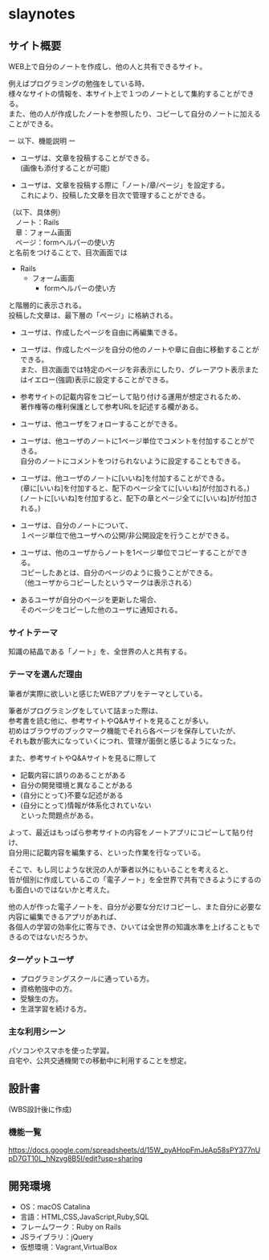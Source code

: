 # slaynotes

## サイト概要
WEB上で自分のノートを作成し、他の人と共有できるサイト。  

例えばプログラミングの勉強をしている時、  
様々なサイトの情報を、本サイト上で１つのノートとして集約することができる。  
また、他の人が作成したノートを参照したり、コピーして自分のノートに加えることができる。  

ー 以下、機能説明 ー  

* ユーザは、文章を投稿することができる。  
  (画像も添付することが可能)  

* ユーザは、文章を投稿する際に「ノート/章/ページ」を設定する。  
  これにより、投稿した文章を目次で管理することができる。  

 （以下、具体例）  
　ノート：Rails  
　章：フォーム画面  
　ページ：formヘルパーの使い方  
と名前をつけることで、目次画面では  
- Rails
  - フォーム画面
     - formヘルパーの使い方  
  
と階層的に表示される。  
投稿した文章は、最下層の「ページ」に格納される。  

* ユーザは、作成したページを自由に再編集できる。  

* ユーザは、作成したページを自分の他のノートや章に自由に移動することができる。  
  また、目次画面では特定のページを非表示にしたり、グレーアウト表示またはイエロー(強調)表示に設定することができる。  

* 参考サイトの記載内容をコピーして貼り付ける運用が想定されるため、  
  著作権等の権利保護として参考URLを記述する欄がある。  

* ユーザは、他ユーザをフォローすることができる。  

* ユーザは、他ユーザのノートに1ページ単位でコメントを付加することができる。  
  自分のノートにコメントをつけられないように設定することもできる。  

* ユーザは、他ユーザのノートに[いいね]を付加することができる。  
  (章に[いいね]を付加すると、配下のページ全てに[いいね]が付加される。)  
  (ノートに[いいね]を付加すると、配下の章とページ全てに[いいね]が付加される。)  

* ユーザは、自分のノートについて、  
  １ページ単位で他ユーザへの公開/非公開設定を行うことができる。  

* ユーザは、他のユーザからノートを1ページ単位でコピーすることができる。  
  コピーしたあとは、自分のページのように扱うことができる。  
  （他ユーザからコピーしたというマークは表示される）  

* あるユーザが自分のページを更新した場合、  
  そのページをコピーした他のユーザに通知される。  


### サイトテーマ
知識の結晶である「ノート」を、全世界の人と共有する。  

### テーマを選んだ理由
筆者が実際に欲しいと感じたWEBアプリをテーマとしている。  

筆者がプログラミングをしていて詰まった際は、  
参考書を読む他に、参考サイトやQ&Aサイトを見ることが多い。  
初めはブラウザのブックマーク機能でそれら各ページを保存していたが、  
それも数が膨大になっていくにつれ、管理が面倒と感じるようになった。  

また、参考サイトやQ&Aサイトを見るに際して  
 * 記載内容に誤りのあることがある
 * 自分の開発環境と異なることがある
 * (自分にとって)不要な記述がある
 * (自分にとって)情報が体系化されていない  
といった問題点がある。  

よって、最近はもっぱら参考サイトの内容をノートアプリにコピーして貼り付け、  
自分用に記載内容を編集する、といった作業を行なっている。  

そこで、もし同じような状況の人が筆者以外にもいることを考えると、  
皆が個別に作成しているこの「電子ノート」を全世界で共有できるようにするのも面白いのではないかと考えた。  

他の人が作った電子ノートを、自分が必要な分だけコピーし、また自分に必要な内容に編集できるアプリがあれば、  
各個人の学習の効率化に寄与でき、ひいては全世界の知識水準を上げることもできるのではないだろうか。  


### ターゲットユーザ
* プログラミングスクールに通っている方。
* 資格勉強中の方。
* 受験生の方。
* 生涯学習を続ける方。

### 主な利用シーン
パソコンやスマホを使った学習。  
自宅や、公共交通機関での移動中に利用することを想定。  

## 設計書
(WBS設計後に作成)  

### 機能一覧
https://docs.google.com/spreadsheets/d/15W_pyAHopFmJeAp58sPY377nUpD7GT10L_hNzvg8B5I/edit?usp=sharing

## 開発環境
- OS：macOS Catalina
- 言語：HTML,CSS,JavaScript,Ruby,SQL
- フレームワーク：Ruby on Rails
- JSライブラリ：jQuery
- 仮想環境：Vagrant,VirtualBox
